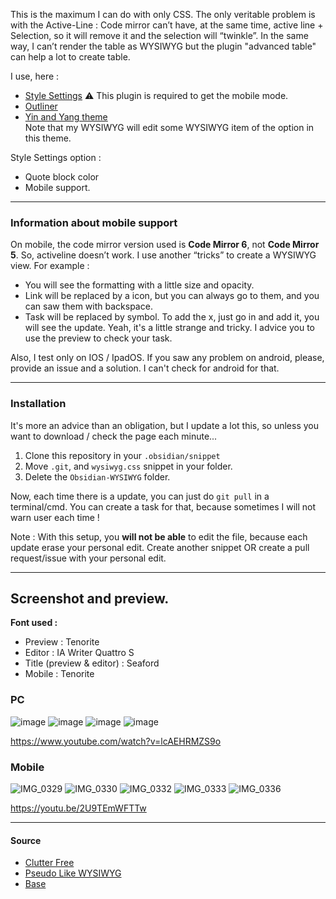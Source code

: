 This is the maximum I can do with only CSS. 
The only veritable problem is with the Active-Line : Code mirror can’t have, at the same time, active line + Selection, so it will remove it and the selection will “twinkle”. 
In the same way, I can’t render the table as WYSIWYG but the plugin "advanced table" can help a lot to create table.

I use, here :
- [Style Settings](https://github.com/mgmeyers/obsidian-style-settings) ⚠️ This plugin is required to get the mobile mode.
- [Outliner](https://github.com/vslinko/obsidian-outliner)
- [Yin and Yang theme](https://github.com/chetachiezikeuzor/Yin-and-Yang-Theme/)  
  Note that my WYSIWYG will edit some WYSIWYG item of the option in this theme. 
  
Style Settings option : 
- Quote block color
- Mobile support. 


---

### Information about mobile support
On mobile, the code mirror version used is **Code Mirror 6**, not **Code Mirror 5**. So, activeline doesn’t work. I use another “tricks” to create a WYSIWYG view. For example :
- You will see the formatting with a little size and opacity.
- Link will be replaced by a icon, but you can always go to them, and you can saw them with backspace.
- Task will be replaced by symbol. To add the x, just go in and add it, you will see the update. Yeah, it's a little strange and tricky. I advice you to use the preview to check your task.

Also, I test only on IOS / IpadOS. If you saw any problem on android, please, provide an issue and a solution. I can't check for android for that.

---
### Installation

It's more an advice than an obligation, but I update a lot this, so unless you want to download / check the page each minute...

1. Clone this repository in your `.obsidian/snippet`
2. Move `.git`, and `wysiwyg.css` snippet in your folder. 
3. Delete the `Obsidian-WYSIWYG` folder.

Now, each time there is a update, you can just do `git pull` in a terminal/cmd. You can create a task for that, because sometimes I will not warn user each time !

Note : With this setup, you **will not be able** to edit the file, because each update erase your personal edit. Create another snippet OR create a pull request/issue with your personal edit. 

---

## Screenshot and preview.

**Font used :**
- Preview : Tenorite
- Editor : IA Writer Quattro S
- Title (preview & editor) : Seaford
- Mobile : Tenorite

### PC

![image](https://user-images.githubusercontent.com/30244939/122135791-78370580-ce41-11eb-9d6f-386960e015fa.png)
![image](https://user-images.githubusercontent.com/30244939/122135835-97359780-ce41-11eb-81da-b5557391f7e4.png)
![image](https://user-images.githubusercontent.com/30244939/122137099-26dc4580-ce44-11eb-8b3a-a19e3f0ab9ed.png)
![image](https://user-images.githubusercontent.com/30244939/122203069-f5906380-ce9d-11eb-9554-330a4e23941f.png)

https://www.youtube.com/watch?v=lcAEHRMZS9o

### Mobile

![IMG_0329](https://user-images.githubusercontent.com/30244939/122211028-9256ff00-cea6-11eb-8d6f-dccb13dc3766.PNG)
![IMG_0330](https://user-images.githubusercontent.com/30244939/122211037-95ea8600-cea6-11eb-87ad-f652599d56b7.PNG)
![IMG_0332](https://user-images.githubusercontent.com/30244939/122211049-997e0d00-cea6-11eb-8202-4cf5f7db0053.PNG)
![IMG_0333](https://user-images.githubusercontent.com/30244939/122211063-9d119400-cea6-11eb-9893-0c60c63d0456.PNG)
![IMG_0336](https://user-images.githubusercontent.com/30244939/122211085-a13db180-cea6-11eb-80c0-ca29643faaf8.PNG)

https://youtu.be/2U9TEmWFTTw


----
#### Source
- [Clutter Free](https://forum.obsidian.md/t/clutter-free-edit-mode/6791)
- [Pseudo Like WYSIWYG](https://forum.obsidian.md/t/psuedo-live-markdown-with-css/6257/3)
- [Base](https://github.com/Dmitriy-Shulha/obsidian-css-snippets/blob/develop/Snippets/WYSIWYG.md)
